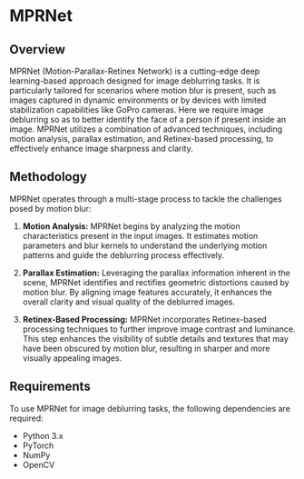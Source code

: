 # MPRNet

## Overview

MPRNet (Motion-Parallax-Retinex Network) is a cutting-edge deep learning-based approach designed for image deblurring tasks. It is particularly tailored for scenarios where motion blur is present, such as images captured in dynamic environments or by devices with limited stabilization capabilities like GoPro cameras. Here we require image deblurring so as to better identify the face of a person if present inside an image. MPRNet utilizes a combination of advanced techniques, including motion analysis, parallax estimation, and Retinex-based processing, to effectively enhance image sharpness and clarity.

## Methodology

MPRNet operates through a multi-stage process to tackle the challenges posed by motion blur:

1. **Motion Analysis:** MPRNet begins by analyzing the motion characteristics present in the input images. It estimates motion parameters and blur kernels to understand the underlying motion patterns and guide the deblurring process effectively.

2. **Parallax Estimation:** Leveraging the parallax information inherent in the scene, MPRNet identifies and rectifies geometric distortions caused by motion blur. By aligning image features accurately, it enhances the overall clarity and visual quality of the deblurred images.

3. **Retinex-Based Processing:** MPRNet incorporates Retinex-based processing techniques to further improve image contrast and luminance. This step enhances the visibility of subtle details and textures that may have been obscured by motion blur, resulting in sharper and more visually appealing images.

## Requirements

To use MPRNet for image deblurring tasks, the following dependencies are required:

- Python 3.x
- PyTorch
- NumPy
- OpenCV

